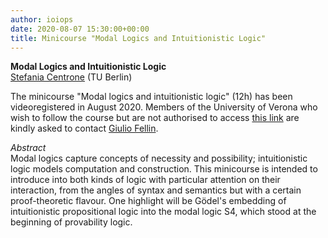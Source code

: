 ```yaml
---
author: ioiops
date: 2020-08-07 15:30:00+00:00
title: Minicourse "Modal Logics and Intuitionistic Logic"
---
```


**Modal Logics and Intuitionistic Logic**\
[Stefania Centrone](https://www.philosophie.tu-berlin.de/menue/fachgebiete/theoretische_philosophie/priv_doz_dr_stefania_centrone/) (TU Berlin)

The minicourse "Modal logics and intuitionistic logic" (12h) has been videoregistered in August 2020. Members of the University of Verona who wish to follow the course but are not authorised to access [this link](https://moodle.univr.it/moodle/course/view.php?id=4217#section-4) are kindly asked to contact [Giulio Fellin](https://www.di.univr.it/?ent=persona&id=40478&lang=it).

_Abstract_\
Modal logics capture concepts of necessity and possibility; 
intuitionistic logic models computation and construction. This 
minicourse is intended to introduce into both kinds of logic with 
particular attention on their interaction, from the angles of syntax
and semantics but with a certain proof-theoretic flavour. One
highlight will be Gödel's embedding of intuitionistic propositional
logic into the modal logic S4, which stood at the beginning of
provability logic.
